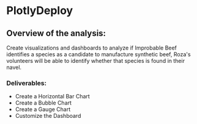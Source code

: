 # PlotlyDeploy
## Overview of the analysis:

Create visualizations and dashboards to analyze if Improbable Beef identifies a species as a candidate to manufacture synthetic beef, Roza's volunteers will be able to identify whether that species is found in their navel.

### Deliverables:

- Create a Horizontal Bar Chart
- Create a Bubble Chart
- Create a Gauge Chart
- Customize the Dashboard

